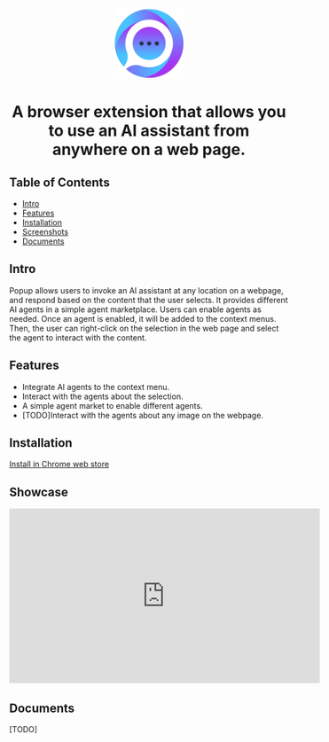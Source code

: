 <div align="center">
<img src="public/icon-128.png" alt="logo"/>
<h1> A browser extension that allows you to use an AI assistant from anywhere on a web page. </h1>
</div>

## Table of Contents

- [Intro](#intro)
- [Features](#features)
- [Installation](#installation)
- [Screenshots](#screenshots)
- [Documents](#documents)

## Intro <a name="intro"></a>

Popup allows users to invoke an AI assistant at any location on a webpage, and respond based on the content that the user selects. It provides different AI agents in a simple agent marketplace. Users can enable agents as needed. Once an agent is enabled, it will be added to the context menus. Then, the user can right-click on the selection in the web page and select the agent to interact with the content.

## Features <a name="features"></a>

- Integrate AI agents to the context menu.
- Interact with the agents about the selection.
- A simple agent market to enable different agents.
- [TODO]Interact with the agents about any image on the webpage.

## Installation <a name="installation"></a>

[Install in Chrome web store](https://chromewebstore.google.com/detail/popup/nglhellhgkogpbahighbgkolkejhkagk)

## Showcase <a name="screenshots"></a>

<iframe width="560" height="315" src="https://www.youtube.com/embed/R9WKXhBwd64?si=0EhXAQOodL8NLs8d" title="YouTube video player" frameborder="0" allow="accelerometer; autoplay; clipboard-write; encrypted-media; gyroscope; picture-in-picture; web-share" referrerpolicy="strict-origin-when-cross-origin" allowfullscreen></iframe>

## Documents <a name="documents"></a>

[TODO]
